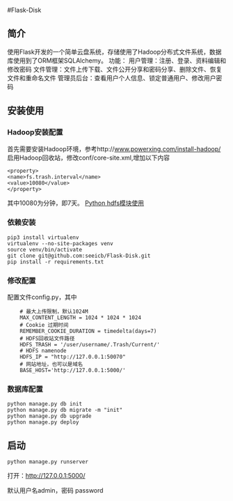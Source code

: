 
#Flask-Disk

## 简介
使用Flask开发的一个简单云盘系统，存储使用了Hadoop分布式文件系统，数据库使用到了ORM框架SQLAlchemy。
功能：
用户管理：注册、登录、资料编辑和修改密码
文件管理：文件上传下载、文件公开分享和密码分享、删除文件、恢复文件和重命名文件
管理员后台：查看用户个人信息、锁定普通用户、修改用户密码

## 安装使用
### Hadoop安装配置
首先需要安装Hadoop环境，参考http://www.powerxing.com/install-hadoop/
启用Hadoop回收站，修改conf/core-site.xml,增加以下内容
```
<property> 
<name>fs.trash.interval</name> 
<value>10080</value> 
</property>
```
其中10080为分钟，即7天。
[Python hdfs模块使用](http://seeicb.com/2017/02/21/python-hdfs%E6%A8%A1%E5%9D%97%E4%BD%BF%E7%94%A8/)

### 依赖安装

```
pip3 install virtualenv
virtualenv --no-site-packages venv
source venv/bin/activate
git clone git@github.com:seeicb/Flask-Disk.git
pip install -r requirements.txt
```

### 修改配置
配置文件config.py，其中

```
	# 最大上传限制，默认1024M
    MAX_CONTENT_LENGTH = 1024 * 1024 * 1024
	# Cookie 过期时间
    REMEMBER_COOKIE_DURATION = timedelta(days=7)
	# HDFS回收站文件路径
    HDFS_TRASH = '/user/username/.Trash/Current/'
	# HDFS namenode
    HDFS_IP = "http://127.0.0.1:50070"
    # 网站地址，也可以是域名
    BASE_HOST='http://127.0.0.1:5000/'
```



### 数据库配置
```
python manage.py db init
python manage.py db migrate -m "init"
python manage.py db upgrade 
python manage.py deploy
```

## 启动
`python manage.py runserver`

打开：http://127.0.0.1:5000/

默认用户名admin，密码 password



